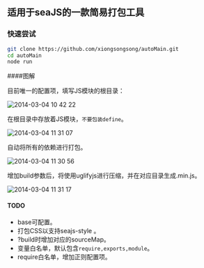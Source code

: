 ## 适用于seaJS的一款简易打包工具

### 快速尝试

```bash
git clone https://github.com/xiongsongsong/autoMain.git
cd autoMain
node run
```

####图解

目前唯一的配置项，填写JS模块的根目录：

![2014-03-04 10 42 22](https://f.cloud.github.com/assets/342509/2322022/d552c268-a3ab-11e3-8eaa-4821f8823570.png)

在根目录中存放着JS模块，```不要包装define```。

![2014-03-04 11 31 07](https://f.cloud.github.com/assets/342509/2322508/0faa0a74-a3b2-11e3-991d-9a7cf102a811.png)

自动将所有的依赖进行打包。

![2014-03-04 11 30 56](https://f.cloud.github.com/assets/342509/2322510/140f3f1c-a3b2-11e3-9f1a-7764ea660fba.png)

增加build参数后，将使用uglifyjs进行压缩，并在对应目录生成.min.js。

![2014-03-04 11 31 17](https://f.cloud.github.com/assets/342509/2322511/15e6f29e-a3b2-11e3-8891-d769fcb7fc06.png)

#### TODO

* base可配置。
* 打包CSS以支持seajs-style 。
* ?build时增加对应的sourceMap。
* 变量白名单，默认包含```require,exports,module```。
* require白名单，增加正则配置项。
